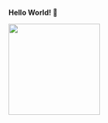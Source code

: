 **Hello World! 👋**

<!--
**Yulv-git/Yulv-git** is a ✨ _special_ ✨ repository because its `README.md` (this file) appears on your GitHub profile.
Here are some ideas to get you started:
- 🔭 I’m currently working on ...
- 🌱 I’m currently learning ...
- 👯 I’m looking to collaborate on ...
- 🤔 I’m looking for help with ...
- 💬 Ask me about ...
- 📫 How to reach me: ...
- 😄 Pronouns: ...
- ⚡ Fun fact: ...
-->

<img height="180em" src="https://github-readme-stats.vercel.app/api?username=Yulv-git&show_icons=true&hide_border=true&count_private=true&include_all_commits=true" />

<!--
<img height="180em" src="https://github-readme-stats.vercel.app/api/top-langs/?username=Yulv-git&layout=compact"/>
-->
